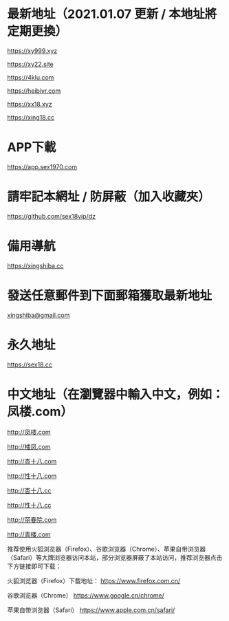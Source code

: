 # 最新地址（2021.01.07 更新 / 本地址將定期更換）
https://xy999.xyz

https://xy22.site

https://4klu.com

https://heibivr.com

https://xx18.xyz

https://xing18.cc
# APP下載
https://app.sex1970.com
# 請牢記本網址 / 防屏蔽（加入收藏夾）
https://github.com/sex18vip/dz
# 備用導航
https://xingshiba.cc
# 發送任意郵件到下面郵箱獲取最新地址
xingshiba@gmail.com
# 永久地址
https://sex18.cc
# 中文地址（在瀏覽器中輸入中文，例如：凤楼.com）
http://凤楼.com

http://楼凤.com

http://杏十八.com

http://性十八.com

http://杏十八.cc

http://性十八.cc

http://丽春院.com

http://青楼.com

推荐使用火狐浏览器（Firefox）、谷歌浏览器（Chrome）、苹果自带浏览器（Safari）等大牌浏览器访问本站，部分浏览器屏蔽了本站访问，推荐浏览器点击下方链接即可下载：

火狐浏览器（Firefox）下载地址：
https://www.firefox.com.cn/

谷歌浏览器（Chrome）
https://www.google.cn/chrome/

苹果自带浏览器（Safari）
https://www.apple.com.cn/safari/

